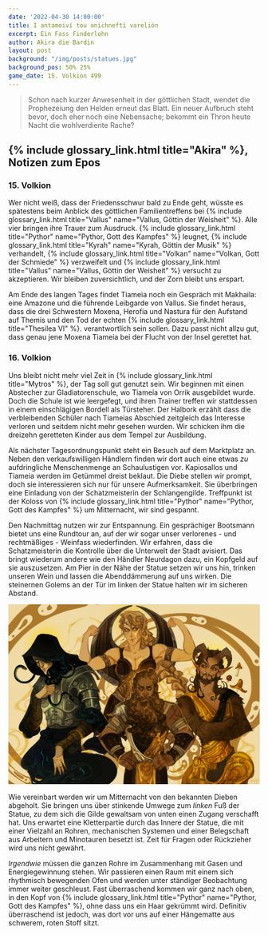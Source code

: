 ```yaml
---
date: '2022-04-30 14:00:00'
title: I antamoiví tou anichneftí varelión
excerpt: Ein Fass Finderlohn
author: Akira die Bardin
layout: post
background: "/img/posts/statues.jpg"
background_pos: 50% 25%
game_date: 15. Volkion 499
---
```


<div class="rhyme">
  <blockquote>
    Schon nach kurzer Anwesenheit in der göttlichen Stadt,
    wendet die Prophezeiung den Helden erneut das Blatt.
    Ein neuer Aufbruch steht bevor, doch eher noch eine Nebensache;
    bekommt ein Thron heute Nacht die wohlverdiente Rache?
  </blockquote>
</div>

## {% include glossary_link.html title="Akira" %}, Notizen zum Epos

### 15. Volkion

Wer nicht weiß, dass der Friedensschwur bald zu Ende geht, wüsste es spätestens beim Anblick des göttlichen Familientreffens bei {% include glossary_link.html title="Vallus" name="Vallus, Göttin der Weisheit" %}. Alle vier bringen ihre Trauer zum Ausdruck. {% include glossary_link.html title="Pythor" name="Pythor, Gott des Kampfes" %} leugnet, {% include glossary_link.html title="Kyrah" name="Kyrah, Göttin der Musik" %} verhandelt, {% include glossary_link.html title="Volkan" name="Volkan, Gott der Schmiede" %} verzweifelt und {% include glossary_link.html title="Vallus" name="Vallus, Göttin der Weisheit" %} versucht zu akzeptieren. Wir bleiben zuversichtlich, und der Zorn bleibt uns erspart.

Am Ende des langen Tages findet Tiameia noch ein Gespräch mit Makhaila: eine Amazone und die führende Leibgarde von Vallus. Sie findet heraus, dass die drei Schwestern Moxena, Herofia und Nastura für den Aufstand auf Themis und den Tod der echten {% include glossary_link.html title="Thesilea VI" %}. verantwortlich sein sollen. Dazu passt nicht allzu gut, dass genau jene Moxena Tiameia bei der Flucht von der Insel gerettet hat.

### 16. Volkion

Uns bleibt nicht mehr viel Zeit in {% include glossary_link.html title="Mytros" %}, der Tag soll gut genutzt sein. Wir beginnen mit einen Abstecher zur Gladiatorenschule, wo Tiameia von Orrik ausgebildet wurde. Doch die Schule ist wie leergefegt, und ihren Trainer treffen wir stattdessen in einem einschlägigen Bordell als Türsteher. Der Halbork erzählt dass die verbleibenden Schüler nach Tiameias Abschied zeitgleich das Interesse verloren und seitdem nicht mehr gesehen wurden. Wir schicken ihm die dreizehn geretteten Kinder aus dem Tempel zur Ausbildung.

Als nächster Tagesordnungspunkt steht ein Besuch auf dem Marktplatz an. Neben den verkaufswilligen Händlern finden wir dort auch eine etwas _zu_ aufdringliche Menschenmenge an Schaulustigen vor. Kapiosallos und Tiameia werden im Getümmel dreist beklaut. Die Diebe stellen wir prompt, doch sie interessieren sich nur für unsere Aufmerksamkeit. Sie überbringen eine Einladung von der Schatzmeisterin der Schlangengilde. Treffpunkt ist der Koloss von {% include glossary_link.html title="Pythor" name="Pythor, Gott des Kampfes" %} um Mitternacht, wir sind gespannt.

Den Nachmittag nutzen wir zur Entspannung. Ein gesprächiger Bootsmann bietet uns eine Rundtour an, auf der wir sogar unser verlorenes - und rechtmäßiges - Weinfass wiederfinden. Wir erfahren, dass die Schatzmeisterin die Kontrolle über die Unterwelt der Stadt avisiert. Das bringt wiederum andere wie den Händler Neurdagon dazu, ein Kopfgeld auf sie auszusetzen. Am Pier in der Nähe der Statue setzen wir uns hin, trinken unseren Wein und lassen die Abenddämmerung auf uns wirken. Die steinernen Golems an der Tür im linken der Statue halten wir im sicheren Abstand.

<img src="/img/posts/group art with signature small.png" class="group-cover-image">
<style>
@media (min-width: 620px) {
  .post img.group-cover-image{
    transform: scale(1.5);
    margin: 150px auto;
  }
}
</style>

Wie vereinbart werden wir um Mitternacht von den bekannten Dieben abgeholt. Sie bringen uns über stinkende Umwege zum _linken_ Fuß der Statue, zu dem sich die Gilde gewaltsam von unten einen Zugang verschafft hat. Uns erwartet eine Kletterpartie durch das Innere der Statue, die mit einer Vielzahl an Rohren, mechanischen Systemen und einer Belegschaft aus Arbeitern und Minotauren besetzt ist. Zeit für Fragen oder Rückzieher wird uns nicht gewährt.

_Irgendwie_ müssen die ganzen Rohre im Zusammenhang mit Gasen und Energiegewinnung stehen. Wir passieren einen Raum mit einem sich rhythmisch bewegenden Ofen und werden unter ständiger Beobachtung immer weiter geschleust. Fast überraschend kommen wir ganz nach oben, in den Kopf von {% include glossary_link.html title="Pythor" name="Pythor, Gott des Kampfes" %}, ohne dass uns ein Haar gekrümmt wird. Definitiv überraschend ist jedoch, was dort vor uns auf einer Hängematte aus schwerem, roten Stoff sitzt.
